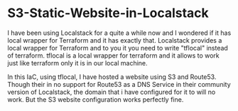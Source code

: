 # S3-Static-Website-in-Localstack

I have been using Localstack for a quite a while now and I wondered if it has local wrapper for Terraform and it has exactly that.
Localstack provides a local wrapper for Terraform and to you it you need to write "tflocal" instead of terraform.
tflocal is a local wrapper for terraform and it allows to work just like terraform only it is in our local machine.

In this IaC, using tflocal, I have hosted a website using S3 and Route53.
Though their in no support for Route53 as a DNS Service in their community version of Localstack, the domain that i have configured for it to will no work.
But the S3 website configuration works perfectly fine.
